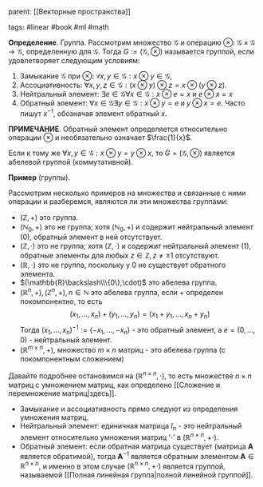 parent: [[Векторные пространства]]

tags: #linear #book #ml #math 

**Определение**. Группа. Рассмотрим множество $\mathcal{G}$ и операцию $\otimes$: $\mathcal{G}\times\mathcal{G}\rightarrow\mathcal{G}$, определенную для $\mathcal{G}$. Тогда $G:=(\mathcal{G},\otimes)$ называется группой, если удовлетворяет следующим условиям:

1. Замыкание $\mathcal{G}$ при $\otimes$: $\forall x,y\in\mathcal{G}:x\otimes y\in\mathcal{G}$,
2. Ассоциативность: $\forall x, y, z \in\mathcal{G}:(x\otimes y)\otimes z=x\otimes(y\otimes z)$.
3. Нейтральный элемент: $\exists e \in \mathcal{G}\forall x \in \mathcal{G}:x \otimes e=x$ и $e \otimes x = x$ 
4. Обратный элемент: $\forall x \in\mathcal{G}\exists y \in \mathcal{G}:x\otimes y=e$ и $y \otimes x=e$. Часто пишут $x^{-1}$, обозначая элемент обратный $x$.

**ПРИМЕЧАНИЕ**. Обратный элемент определяется относительно операции $\otimes$ и необязательно означает $\frac{1}{x}$.

Если к тому же $\forall x, y \in \mathcal{G}: x \otimes y= y\otimes x$, то $G=(\mathcal{G}, \otimes)$ является абелевой группой (коммутативной).

**Пример** (группы).

Рассмотрим несколько примеров на множества и связанные с ними операции и разберемся, являются ли эти множества группами:

- $(\mathbb{Z},+)$ это группа.
- $(\mathbb{N}_0,+)$ это не группа; хотя $(\mathbb{N}_0,+)$ и содержит нейтральный элемент $(0)$, обратный элемент в ней отсутствует.
- $(\mathbb{Z},\cdot)$ это не группа; хотя $(\mathbb{Z},\cdot)$ и содержит нейтральный элемент $(1)$, обратные элементы для любых $z\in\mathbb{Z},z\neq\pm1$ отсутствуют.
- $(\mathbb{R},\cdot)$ это не группа, поскольку у $0$ не существует обратного элемента.
- $(\mathbb{R}\backslash\\\{0\},\cdot)$ это абелева группа.
- $(\mathbb{R}^n,+), (\mathbb{Z}^n,+), n\in\mathbb{N}$ это абелева группа, если $+$ определен покомпонентно, то есть $$(x_1, \dots ,x_n)+(y_1,\dots,y_n)=(x_1+y_1,\dots,x_n+y_n)$$Тогда $(x_1, \dots ,x_n)^{-1}:=(-x_1, \dots ,-x_n)$ - это обратный элемент, а $e=(0, \dots, 0)$ - нейтральный элемент.
- $(\mathbb{R}^{m\times n},+)$, множество $m \times n$ матриц - это абелева группа (с покомпонентным сложением)

Давайте подробнее остановимся на $(\mathbb{R}^{n \times n},\cdot)$, то есть множестве $n \times n$ матриц с умножением матриц, как определено [[Сложение и перемножение матриц|здесь]].

- Замыкание и ассоциативность прямо следуют из определения умножения матриц.
- Нейтральный элемент: единичная матрица $\boldsymbol{\mathit{I}}_n$  - это нейтральный элемент относительно умножения матриц '$\cdot$' в $(\mathbb{R}^{n \times n},+\cdot)$.
- Обратный элемент: если обратная матрица существует (матрица $\boldsymbol{A}$ является обратимой), тогда $\boldsymbol{A}^{-1}$ является обратным элементом $\boldsymbol{A}\in\mathbb{R}^{n\times n}$, и именно в этом случае $(\mathbb{R}^{n\times n}, + \cdot)$ является группой, называемой [[Полная линейная группа|полной линейной группой]].
